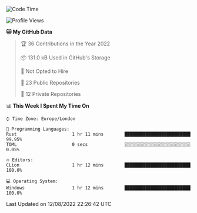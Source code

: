 <!--START_SECTION:waka-->
![Code Time](http://img.shields.io/badge/Code%20Time-219%20hrs%2048%20mins-blue)

![Profile Views](http://img.shields.io/badge/Profile%20Views-0-blue)

**🐱 My GitHub Data** 

> 🏆 36 Contributions in the Year 2022
 > 
> 📦 131.0 kB Used in GitHub's Storage 
 > 
> 🚫 Not Opted to Hire
 > 
> 📜 23 Public Repositories 
 > 
> 🔑 12 Private Repositories  
 > 
📊 **This Week I Spent My Time On** 

```text
⌚︎ Time Zone: Europe/London

💬 Programming Languages: 
Rust                     1 hr 11 mins        █████████████████████████   99.95% 
TOML                     0 secs              ░░░░░░░░░░░░░░░░░░░░░░░░░   0.05%

🔥 Editors: 
CLion                    1 hr 12 mins        █████████████████████████   100.0%

💻 Operating System: 
Windows                  1 hr 12 mins        █████████████████████████   100.0%

```


 Last Updated on 12/08/2022 22:26:42 UTC
<!--END_SECTION:waka-->